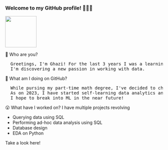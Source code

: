 ### Welcome to my GitHub profile! 🙋🏽‍♂️
<a href="URL_REDIRECT" target="blank"><img align="center" src="https://github.com/ghazi-hishamuddin/ghazi-hishamuddin/assets/142828521/fdc54748-068a-47a7-92d1-afae9ea455ba" height="100" /></a>

👋 Who are you?
<pre>
  Greetings, I'm Ghazi! For the last 3 years I was a learning designer for schools in the education industry. 
  I'm discovering a new passion in working with data.
</pre>


🤔 What am I doing on GitHub?
<pre>
  While pursing my part-time math degree, I've decided to change industries. 
  As on 2023, I have started self-learning data analytics and
  I hope to break into ML in the near future!
</pre>


😮 What have I worked on?
I have multiple projects revolving
+ Querying data using SQL
+ Performing ad-hoc data analysis using SQL
+ Database design
+ EDA on Python

Take a look here! <br />
